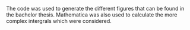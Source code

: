 The code was used to generate the different figures that can be found in the bachelor thesis. Mathematica was also used to calculate the more complex intergrals which were considered.
